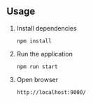 ## Usage
1. Install dependencies
    ```
    npm install
    ```
2.  Run the application
     ```
    npm run start    
    ```
   
3. Open browser
    ```
    http://localhost:9000/
    ```
